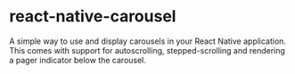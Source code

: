 # react-native-carousel
A simple way to use and display carousels in your React Native application. This comes with support for autoscrolling, stepped-scrolling and
rendering a pager indicator below the carousel.
